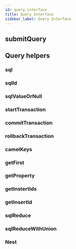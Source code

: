 ```yaml
---
id: query-interface
title: Query Interface
sidebar_label: Query Interface
---
```


## submitQuery

## Query helpers

### sql

### sqlId

### sqlValueOrNull

### startTransaction

### commitTransaction

### rollbackTransaction

### camelKeys

### getFirst

### getProperty

### getInstertIds

### getInsertId

### sqlReduce

### sqlReduceWithUnion

### Nest
